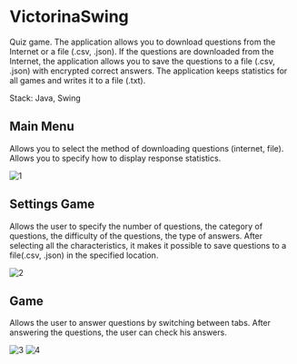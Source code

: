 # VictorinaSwing

Quiz game. The application allows you to download questions from the Internet or a file (.csv, .json). If the questions are downloaded from the Internet, the application allows you to save the questions to a file (.csv, .json) with encrypted correct answers. The application keeps statistics for all games and writes it to a file (.txt).

Stack: Java, Swing

## Main Menu

Allows you to select the method of downloading questions (internet, file). Allows you to specify how to display response statistics.

![1](https://user-images.githubusercontent.com/79397536/121016966-6dc39e80-c7a5-11eb-8b2b-27eaaa97a83c.PNG)

## Settings Game

Allows the user to specify the number of questions, the category of questions, the difficulty of the questions, the type of answers.
After selecting all the characteristics, it makes it possible to save questions to a file(.csv, .json) in the specified location.

![2](https://user-images.githubusercontent.com/79397536/121016968-6e5c3500-c7a5-11eb-97bb-74fbfc4050d7.PNG)

## Game

Allows the user to answer questions by switching between tabs. After answering the questions, the user can check his answers.

![3](https://user-images.githubusercontent.com/79397536/121016970-6e5c3500-c7a5-11eb-9c97-1da3520f9d5c.PNG)
![4](https://user-images.githubusercontent.com/79397536/121016960-6d2b0800-c7a5-11eb-9038-8aee5695ea0a.PNG)
